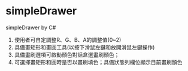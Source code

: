 # simpleDrawer
 simpleDrawer by C#
 
 1. 使用者可自定調整R、G、B、A的調整值(0~2)
 2. 具備畫矩形和畫圓工具(以按下滑鼠左鍵和放開滑鼠左鍵操作)
 3. 具備畫刷選項可啟動顏色對話盒選畫刷顏色；
 4. 可選擇畫矩形和圓時是否以畫刷填色；具備狀態列欄位顯示目前畫刷顏色